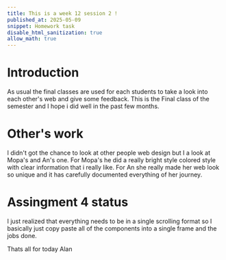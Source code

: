 ```yaml
---
title: This is a week 12 session 2 !
published_at: 2025-05-09
snippet: Homework task 
disable_html_sanitization: true
allow_math: true
---
```


# Introduction

As usual the final classes are used for each students to take a look into each other's web and give some feedback. This is the Final class of the semester and I hope i did well in the past few months.

# Other's work

I didn't got the chance to look at other people web design but I a look at Mopa's and An's one. For Mopa's he did a really bright style colored style with clear information that i really like. For An she really made her web look so unique and it has carefully documented everything of her journey.

# Assingment 4 status

I just realized that everything needs to be in a single scrolling format so I basically just copy paste all of the components into a single frame and the jobs done.

Thats all for today
Alan